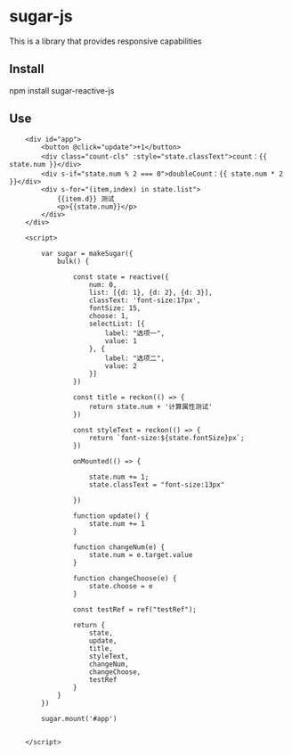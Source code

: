 # sugar-js

This is a library that provides responsive capabilities

## Install

npm install sugar-reactive-js

## Use

        <div id="app">
            <button @click="update">+1</button>
            <div class="count-cls" :style="state.classText">count：{{ state.num }}</div>
            <div s-if="state.num % 2 === 0">doubleCount：{{ state.num * 2 }}</div>
            <div s-for="(item,index) in state.list">
                {{item.d}} 测试
                <p>{{state.num}}</p>
            </div>
        </div>
    
        <script>
        
            var sugar = makeSugar({
                bulk() {
        
                    const state = reactive({
                        num: 0,
                        list: [{d: 1}, {d: 2}, {d: 3}],
                        classText: 'font-size:17px',
                        fontSize: 15,
                        choose: 1,
                        selectList: [{
                            label: "选项一",
                            value: 1
                        }, {
                            label: "选项二",
                            value: 2
                        }]
                    })
        
                    const title = reckon(() => {
                        return state.num + '计算属性测试'
                    })
        
                    const styleText = reckon(() => {
                        return `font-size:${state.fontSize}px`;
                    })
        
                    onMounted(() => {
        
                        state.num += 1;
                        state.classText = "font-size:13px"
        
                    })
        
                    function update() {
                        state.num += 1
                    }
        
                    function changeNum(e) {
                        state.num = e.target.value
                    }
        
                    function changeChoose(e) {
                        state.choose = e
                    }
        
                    const testRef = ref("testRef");
        
                    return {
                        state,
                        update,
                        title,
                        styleText,
                        changeNum,
                        changeChoose,
                        testRef
                    }
                }
            })
        
            sugar.mount('#app')
        
        
        </script>
